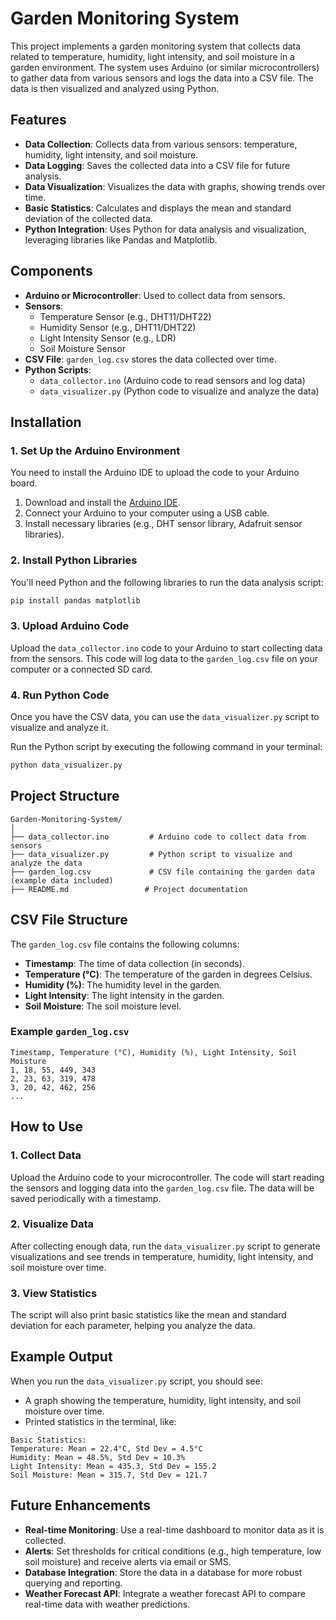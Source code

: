 # Garden Monitoring System

This project implements a garden monitoring system that collects data related to temperature, humidity, light intensity, and soil moisture in a garden environment. The system uses Arduino (or similar microcontrollers) to gather data from various sensors and logs the data into a CSV file. The data is then visualized and analyzed using Python.

## Features

- **Data Collection**: Collects data from various sensors: temperature, humidity, light intensity, and soil moisture.
- **Data Logging**: Saves the collected data into a CSV file for future analysis.
- **Data Visualization**: Visualizes the data with graphs, showing trends over time.
- **Basic Statistics**: Calculates and displays the mean and standard deviation of the collected data.
- **Python Integration**: Uses Python for data analysis and visualization, leveraging libraries like Pandas and Matplotlib.

## Components

- **Arduino or Microcontroller**: Used to collect data from sensors.
- **Sensors**:
  - Temperature Sensor (e.g., DHT11/DHT22)
  - Humidity Sensor (e.g., DHT11/DHT22)
  - Light Intensity Sensor (e.g., LDR)
  - Soil Moisture Sensor
- **CSV File**: `garden_log.csv` stores the data collected over time.
- **Python Scripts**:
  - `data_collector.ino` (Arduino code to read sensors and log data)
  - `data_visualizer.py` (Python code to visualize and analyze the data)

## Installation

### 1. **Set Up the Arduino Environment**

You need to install the Arduino IDE to upload the code to your Arduino board.

1. Download and install the [Arduino IDE](https://www.arduino.cc/en/software).
2. Connect your Arduino to your computer using a USB cable.
3. Install necessary libraries (e.g., DHT sensor library, Adafruit sensor libraries).

### 2. **Install Python Libraries**

You'll need Python and the following libraries to run the data analysis script:

```bash
pip install pandas matplotlib
```

### 3. **Upload Arduino Code**

Upload the `data_collector.ino` code to your Arduino to start collecting data from the sensors. This code will log data to the `garden_log.csv` file on your computer or a connected SD card.

### 4. **Run Python Code**

Once you have the CSV data, you can use the `data_visualizer.py` script to visualize and analyze it.

Run the Python script by executing the following command in your terminal:

```bash
python data_visualizer.py
```

## Project Structure

```
Garden-Monitoring-System/
│
├── data_collector.ino         # Arduino code to collect data from sensors
├── data_visualizer.py         # Python script to visualize and analyze the data
├── garden_log.csv             # CSV file containing the garden data (example data included)
├── README.md                 # Project documentation
```

## CSV File Structure

The `garden_log.csv` file contains the following columns:

- **Timestamp**: The time of data collection (in seconds).
- **Temperature (°C)**: The temperature of the garden in degrees Celsius.
- **Humidity (%)**: The humidity level in the garden.
- **Light Intensity**: The light intensity in the garden.
- **Soil Moisture**: The soil moisture level.

### Example `garden_log.csv`

```csv
Timestamp, Temperature (°C), Humidity (%), Light Intensity, Soil Moisture
1, 18, 55, 449, 343
2, 23, 63, 319, 478
3, 20, 42, 462, 256
...
```

## How to Use

### 1. **Collect Data**

Upload the Arduino code to your microcontroller. The code will start reading the sensors and logging data into the `garden_log.csv` file. The data will be saved periodically with a timestamp.

### 2. **Visualize Data**

After collecting enough data, run the `data_visualizer.py` script to generate visualizations and see trends in temperature, humidity, light intensity, and soil moisture over time.

### 3. **View Statistics**

The script will also print basic statistics like the mean and standard deviation for each parameter, helping you analyze the data.

## Example Output

When you run the `data_visualizer.py` script, you should see:

- A graph showing the temperature, humidity, light intensity, and soil moisture over time.
- Printed statistics in the terminal, like:

```
Basic Statistics:
Temperature: Mean = 22.4°C, Std Dev = 4.5°C
Humidity: Mean = 48.5%, Std Dev = 10.3%
Light Intensity: Mean = 435.3, Std Dev = 155.2
Soil Moisture: Mean = 315.7, Std Dev = 121.7
```

## Future Enhancements

- **Real-time Monitoring**: Use a real-time dashboard to monitor data as it is collected.
- **Alerts**: Set thresholds for critical conditions (e.g., high temperature, low soil moisture) and receive alerts via email or SMS.
- **Database Integration**: Store the data in a database for more robust querying and reporting.
- **Weather Forecast API**: Integrate a weather forecast API to compare real-time data with weather predictions.

